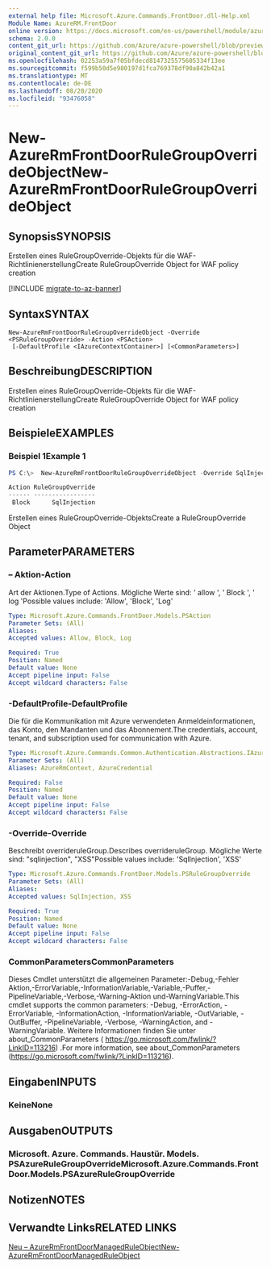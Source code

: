 ```yaml
---
external help file: Microsoft.Azure.Commands.FrontDoor.dll-Help.xml
Module Name: AzureRM.FrontDoor
online version: https://docs.microsoft.com/en-us/powershell/module/azurerm.frontdoor/new-azurermfrontdoorrulegroupoverrideobject
schema: 2.0.0
content_git_url: https://github.com/Azure/azure-powershell/blob/preview/src/ResourceManager/FrontDoor/Commands.FrontDoor/help/New-AzureRmFrontDoorRuleGroupOverrideObject.md
original_content_git_url: https://github.com/Azure/azure-powershell/blob/preview/src/ResourceManager/FrontDoor/Commands.FrontDoor/help/New-AzureRmFrontDoorRuleGroupOverrideObject.md
ms.openlocfilehash: 02253a59a7f05bfdecd8147325575605334f13ee
ms.sourcegitcommit: f599b50d5e980197d1fca769378df90a842b42a1
ms.translationtype: MT
ms.contentlocale: de-DE
ms.lasthandoff: 08/20/2020
ms.locfileid: "93476058"
---
```

# <span data-ttu-id="f95c7-101">New-AzureRmFrontDoorRuleGroupOverrideObject</span><span class="sxs-lookup"><span data-stu-id="f95c7-101">New-AzureRmFrontDoorRuleGroupOverrideObject</span></span>

## <span data-ttu-id="f95c7-102">Synopsis</span><span class="sxs-lookup"><span data-stu-id="f95c7-102">SYNOPSIS</span></span>
<span data-ttu-id="f95c7-103">Erstellen eines RuleGroupOverride-Objekts für die WAF-Richtlinienerstellung</span><span class="sxs-lookup"><span data-stu-id="f95c7-103">Create RuleGroupOverride Object for WAF policy creation</span></span>

[!INCLUDE [migrate-to-az-banner](../../includes/migrate-to-az-banner.md)]

## <span data-ttu-id="f95c7-104">Syntax</span><span class="sxs-lookup"><span data-stu-id="f95c7-104">SYNTAX</span></span>

```
New-AzureRmFrontDoorRuleGroupOverrideObject -Override <PSRuleGroupOverride> -Action <PSAction>
 [-DefaultProfile <IAzureContextContainer>] [<CommonParameters>]
```

## <span data-ttu-id="f95c7-105">Beschreibung</span><span class="sxs-lookup"><span data-stu-id="f95c7-105">DESCRIPTION</span></span>
<span data-ttu-id="f95c7-106">Erstellen eines RuleGroupOverride-Objekts für die WAF-Richtlinienerstellung</span><span class="sxs-lookup"><span data-stu-id="f95c7-106">Create RuleGroupOverride Object for WAF policy creation</span></span>

## <span data-ttu-id="f95c7-107">Beispiele</span><span class="sxs-lookup"><span data-stu-id="f95c7-107">EXAMPLES</span></span>

### <span data-ttu-id="f95c7-108">Beispiel 1</span><span class="sxs-lookup"><span data-stu-id="f95c7-108">Example 1</span></span>
```powershell
PS C:\>  New-AzureRmFrontDoorRuleGroupOverrideObject -Override SqlInjection -Action Block

Action RuleGroupOverride
------ -----------------
 Block      SqlInjection
```

<span data-ttu-id="f95c7-109">Erstellen eines RuleGroupOverride-Objekts</span><span class="sxs-lookup"><span data-stu-id="f95c7-109">Create a RuleGroupOverride Object</span></span>

## <span data-ttu-id="f95c7-110">Parameter</span><span class="sxs-lookup"><span data-stu-id="f95c7-110">PARAMETERS</span></span>

### <span data-ttu-id="f95c7-111">– Aktion</span><span class="sxs-lookup"><span data-stu-id="f95c7-111">-Action</span></span>
<span data-ttu-id="f95c7-112">Art der Aktionen.</span><span class="sxs-lookup"><span data-stu-id="f95c7-112">Type of Actions.</span></span>
<span data-ttu-id="f95c7-113">Mögliche Werte sind: ' allow ', ' Block ', ' log '</span><span class="sxs-lookup"><span data-stu-id="f95c7-113">Possible values include: 'Allow', 'Block', 'Log'</span></span>

```yaml
Type: Microsoft.Azure.Commands.FrontDoor.Models.PSAction
Parameter Sets: (All)
Aliases:
Accepted values: Allow, Block, Log

Required: True
Position: Named
Default value: None
Accept pipeline input: False
Accept wildcard characters: False
```

### <span data-ttu-id="f95c7-114">-DefaultProfile</span><span class="sxs-lookup"><span data-stu-id="f95c7-114">-DefaultProfile</span></span>
<span data-ttu-id="f95c7-115">Die für die Kommunikation mit Azure verwendeten Anmeldeinformationen, das Konto, den Mandanten und das Abonnement.</span><span class="sxs-lookup"><span data-stu-id="f95c7-115">The credentials, account, tenant, and subscription used for communication with Azure.</span></span>

```yaml
Type: Microsoft.Azure.Commands.Common.Authentication.Abstractions.IAzureContextContainer
Parameter Sets: (All)
Aliases: AzureRmContext, AzureCredential

Required: False
Position: Named
Default value: None
Accept pipeline input: False
Accept wildcard characters: False
```

### <span data-ttu-id="f95c7-116">-Override</span><span class="sxs-lookup"><span data-stu-id="f95c7-116">-Override</span></span>
<span data-ttu-id="f95c7-117">Beschreibt overrideruleGroup.</span><span class="sxs-lookup"><span data-stu-id="f95c7-117">Describes overrideruleGroup.</span></span>
<span data-ttu-id="f95c7-118">Mögliche Werte sind: "sqlinjection", "XSS"</span><span class="sxs-lookup"><span data-stu-id="f95c7-118">Possible values include: 'SqlInjection', 'XSS'</span></span>

```yaml
Type: Microsoft.Azure.Commands.FrontDoor.Models.PSRuleGroupOverride
Parameter Sets: (All)
Aliases:
Accepted values: SqlInjection, XSS

Required: True
Position: Named
Default value: None
Accept pipeline input: False
Accept wildcard characters: False
```

### <span data-ttu-id="f95c7-119">CommonParameters</span><span class="sxs-lookup"><span data-stu-id="f95c7-119">CommonParameters</span></span>
<span data-ttu-id="f95c7-120">Dieses Cmdlet unterstützt die allgemeinen Parameter:-Debug,-Fehler Aktion,-ErrorVariable,-InformationVariable,-Variable,-Puffer,-PipelineVariable,-Verbose,-Warning-Aktion und-WarningVariable.</span><span class="sxs-lookup"><span data-stu-id="f95c7-120">This cmdlet supports the common parameters: -Debug, -ErrorAction, -ErrorVariable, -InformationAction, -InformationVariable, -OutVariable, -OutBuffer, -PipelineVariable, -Verbose, -WarningAction, and -WarningVariable.</span></span> <span data-ttu-id="f95c7-121">Weitere Informationen finden Sie unter about_CommonParameters ( https://go.microsoft.com/fwlink/?LinkID=113216) .</span><span class="sxs-lookup"><span data-stu-id="f95c7-121">For more information, see about_CommonParameters (https://go.microsoft.com/fwlink/?LinkID=113216).</span></span>

## <span data-ttu-id="f95c7-122">Eingaben</span><span class="sxs-lookup"><span data-stu-id="f95c7-122">INPUTS</span></span>

### <span data-ttu-id="f95c7-123">Keine</span><span class="sxs-lookup"><span data-stu-id="f95c7-123">None</span></span>

## <span data-ttu-id="f95c7-124">Ausgaben</span><span class="sxs-lookup"><span data-stu-id="f95c7-124">OUTPUTS</span></span>

### <span data-ttu-id="f95c7-125">Microsoft. Azure. Commands. Haustür. Models. PSAzureRuleGroupOverride</span><span class="sxs-lookup"><span data-stu-id="f95c7-125">Microsoft.Azure.Commands.FrontDoor.Models.PSAzureRuleGroupOverride</span></span>

## <span data-ttu-id="f95c7-126">Notizen</span><span class="sxs-lookup"><span data-stu-id="f95c7-126">NOTES</span></span>

## <span data-ttu-id="f95c7-127">Verwandte Links</span><span class="sxs-lookup"><span data-stu-id="f95c7-127">RELATED LINKS</span></span>

[<span data-ttu-id="f95c7-128">Neu – AzureRmFrontDoorManagedRuleObject</span><span class="sxs-lookup"><span data-stu-id="f95c7-128">New-AzureRmFrontDoorManagedRuleObject</span></span>](./New-AzureRmFrontDoorManagedRuleObject.md)
